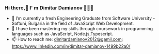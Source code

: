 ### Hi there,👋 I' m Dimitar Damianov 🧑🏻‍🦱

<!--
**dimitargb/dimitargb** is a ✨ _special_ ✨ repository because its `README.md` (this file) appears on your GitHub profile.

Here are some ideas to get you started:

- 🔭 I’m currently working on ...
- 🌱 I’m currently learning ...
- 👯 I’m looking to collaborate on ...
- 🤔 I’m looking for help with ...
- 💬 Ask me about ...
- 📫 How to reach me: ...
- 😄 Pronouns: ...
- ⚡ Fun fact: ...
-->
  - 🔭 I’m currently a fresh Engineering Graduate from Software University - Softuni, Bulgaria in the field of JavaScript Web Development.
  - 🌱 I have been mastering my skills through coursework in programming languages such as JavaScript, Node.js,Typescript.
  -  📫 How to reach me: dimitardamianov2012@gamil.com; https://www.linkedin.com/in/dimitar-damianov-1499b22a0/


 

 

